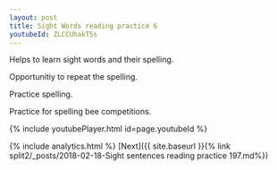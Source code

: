 ```yaml
---
layout: post
title: Sight Words reading practice 6
youtubeId: ZLCCUhakT5s
---
```

 
 
Helps to learn sight words and their spelling.

Opportunitiy to repeat the spelling. 

Practice spelling. 
 
Practice for spelling bee competitions. 
 
{% include youtubePlayer.html id=page.youtubeId %}
 
 
{% include analytics.html %} 
[Next]({{ site.baseurl }}{% link  split2/_posts/2018-02-18-Sight sentences reading practice 197.md%})
 
